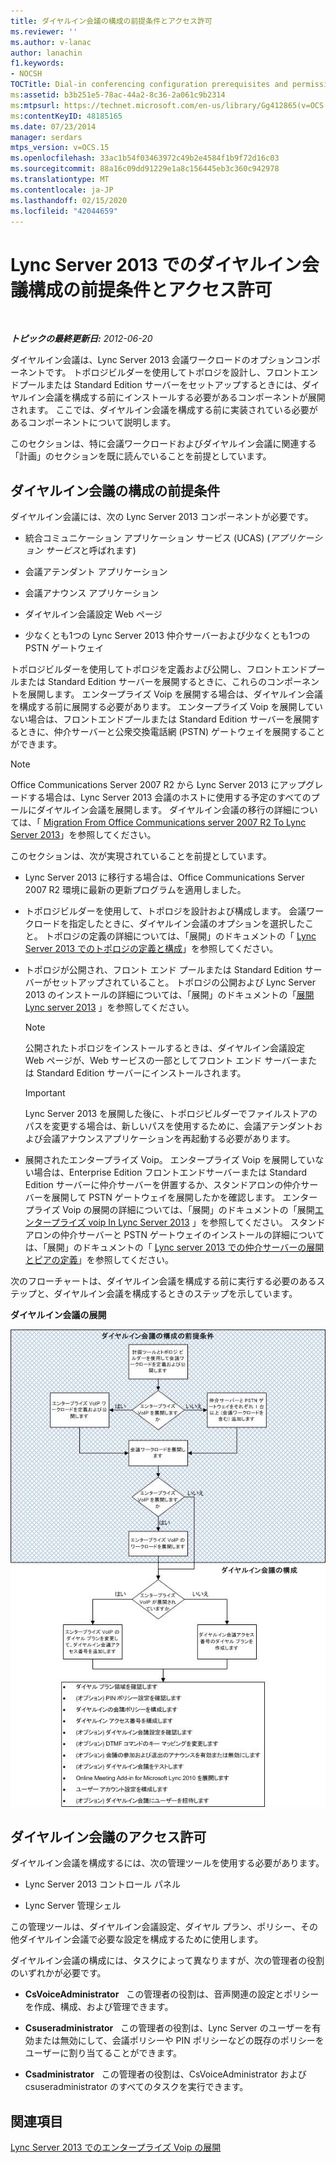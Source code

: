 ```yaml
---
title: ダイヤルイン会議の構成の前提条件とアクセス許可
ms.reviewer: ''
ms.author: v-lanac
author: lanachin
f1.keywords:
- NOCSH
TOCTitle: Dial-in conferencing configuration prerequisites and permissions
ms:assetid: b3b251e5-78ac-44a2-8c36-2a061c9b2314
ms:mtpsurl: https://technet.microsoft.com/en-us/library/Gg412865(v=OCS.15)
ms:contentKeyID: 48185165
ms.date: 07/23/2014
manager: serdars
mtps_version: v=OCS.15
ms.openlocfilehash: 33ac1b54f03463972c49b2e4584f1b9f72d16c03
ms.sourcegitcommit: 88a16c09dd91229e1a8c156445eb3c360c942978
ms.translationtype: MT
ms.contentlocale: ja-JP
ms.lasthandoff: 02/15/2020
ms.locfileid: "42044659"
---
```

<div data-xmlns="http://www.w3.org/1999/xhtml">

<div class="topic" data-xmlns="http://www.w3.org/1999/xhtml" data-msxsl="urn:schemas-microsoft-com:xslt" data-cs="http://msdn.microsoft.com/">

<div data-asp="http://msdn2.microsoft.com/asp">

# <a name="dial-in-conferencing-configuration-prerequisites-and-permissions-in-lync-server-2013"></a>Lync Server 2013 でのダイヤルイン会議構成の前提条件とアクセス許可

</div>

<div id="mainSection">

<div id="mainBody">

<span> </span>

_**トピックの最終更新日:** 2012-06-20_

ダイヤルイン会議は、Lync Server 2013 会議ワークロードのオプションコンポーネントです。 トポロジビルダーを使用してトポロジを設計し、フロントエンドプールまたは Standard Edition サーバーをセットアップするときには、ダイヤルイン会議を構成する前にインストールする必要があるコンポーネントが展開されます。 ここでは、ダイヤルイン会議を構成する前に実装されている必要があるコンポーネントについて説明します。

このセクションは、特に会議ワークロードおよびダイヤルイン会議に関連する「計画」のセクションを既に読んでいることを前提としています。

<div>

## <a name="dial-in-conferencing-configuration-prerequisites"></a>ダイヤルイン会議の構成の前提条件

ダイヤルイン会議には、次の Lync Server 2013 コンポーネントが必要です。

  - 統合コミュニケーション アプリケーション サービス (UCAS) (*アプリケーション サービス*と呼ばれます)

  - 会議アテンダント アプリケーション

  - 会議アナウンス アプリケーション

  - ダイヤルイン会議設定 Web ページ

  - 少なくとも1つの Lync Server 2013 仲介サーバーおよび少なくとも1つの PSTN ゲートウェイ

トポロジビルダーを使用してトポロジを定義および公開し、フロントエンドプールまたは Standard Edition サーバーを展開するときに、これらのコンポーネントを展開します。 エンタープライズ Voip を展開する場合は、ダイヤルイン会議を構成する前に展開する必要があります。 エンタープライズ Voip を展開していない場合は、フロントエンドプールまたは Standard Edition サーバーを展開するときに、仲介サーバーと公衆交換電話網 (PSTN) ゲートウェイを展開することができます。

<div>


> [!NOTE]
> Office Communications Server 2007 R2 から Lync Server 2013 にアップグレードする場合は、Lync Server 2013 会議のホストに使用する予定のすべてのプールにダイヤルイン会議を展開します。 ダイヤルイン会議の移行の詳細については、「 <A href="migration-from-office-communications-server-2007-r2-to-lync-server-2013.md">Migration From Office Communications server 2007 R2 To Lync Server 2013</A>」を参照してください。



</div>

このセクションは、次が実現されていることを前提としています。

  - Lync Server 2013 に移行する場合は、Office Communications Server 2007 R2 環境に最新の更新プログラムを適用しました。

  - トポロジビルダーを使用して、トポロジを設計および構成します。 会議ワークロードを指定したときに、ダイヤルイン会議のオプションを選択したこと。 トポロジの定義の詳細については、「展開」のドキュメントの「 [Lync Server 2013 でのトポロジの定義と構成](lync-server-2013-defining-and-configuring-the-topology.md)」を参照してください。

  - トポロジが公開され、フロント エンド プールまたは Standard Edition サーバーがセットアップされていること。 トポロジの公開および Lync Server 2013 のインストールの詳細については、「展開」のドキュメントの「[展開 Lync server 2013](lync-server-2013-deploying-lync-server.md) 」を参照してください。
    
    <div>
    

    > [!NOTE]
    > 公開されたトポロジをインストールするときは、ダイヤルイン会議設定 Web ページが、Web サービスの一部としてフロント エンド サーバーまたは Standard Edition サーバーにインストールされます。

    
    </div>
    
    <div>
    

    > [!IMPORTANT]
    > Lync Server 2013 を展開した後に、トポロジビルダーでファイルストアのパスを変更する場合は、新しいパスを使用するために、会議アテンダントおよび会議アナウンスアプリケーションを再起動する必要があります。

    
    </div>

  - 展開されたエンタープライズ Voip。 エンタープライズ Voip を展開していない場合は、Enterprise Edition フロントエンドサーバーまたは Standard Edition サーバーに仲介サーバーを併置するか、スタンドアロンの仲介サーバーを展開して PSTN ゲートウェイを展開したかを確認します。 エンタープライズ Voip の展開の詳細については、「展開」のドキュメントの「展開[エンタープライズ voip In Lync Server 2013](lync-server-2013-deploying-enterprise-voice.md) 」を参照してください。 スタンドアロンの仲介サーバーと PSTN ゲートウェイのインストールの詳細については、「展開」のドキュメントの「 [Lync server 2013 での仲介サーバーの展開とピアの定義](lync-server-2013-deploying-mediation-servers-and-defining-peers.md)」を参照してください。

次のフローチャートは、ダイヤルイン会議を構成する前に実行する必要のあるステップと、ダイヤルイン会議を構成するときのステップを示しています。

**ダイヤルイン会議の展開**

![ダイヤルイン会議の展開フローチャート](images/Gg412865.fde8c246-b5ed-4323-a6e7-af1983a5ec86(OCS.15).jpg "ダイヤルイン会議の展開フローチャート")

</div>

<div>

## <a name="dial-in-conferencing-permissions"></a>ダイヤルイン会議のアクセス許可

ダイヤルイン会議を構成するには、次の管理ツールを使用する必要があります。

  - Lync Server 2013 コントロール パネル

  - Lync Server 管理シェル

この管理ツールは、ダイヤルイン会議設定、ダイヤル プラン、ポリシー、その他ダイヤルイン会議で必要な設定を構成するために使用します。

ダイヤルイン会議の構成には、タスクによって異なりますが、次の管理者の役割のいずれかが必要です。

  - **CsVoiceAdministrator**   この管理者の役割は、音声関連の設定とポリシーを作成、構成、および管理できます。

  - **Csuseradministrator**   この管理者の役割は、Lync Server のユーザーを有効または無効にして、会議ポリシーや PIN ポリシーなどの既存のポリシーをユーザーに割り当てることができます。

  - **Csadministrator**   この管理者の役割は、CsVoiceAdministrator および csuseradministrator のすべてのタスクを実行できます。

</div>

<div>

## <a name="see-also"></a>関連項目


[Lync Server 2013 でのエンタープライズ Voip の展開](lync-server-2013-deploying-enterprise-voice.md)  
  

</div>

</div>

<span> </span>

</div>

</div>

</div>

